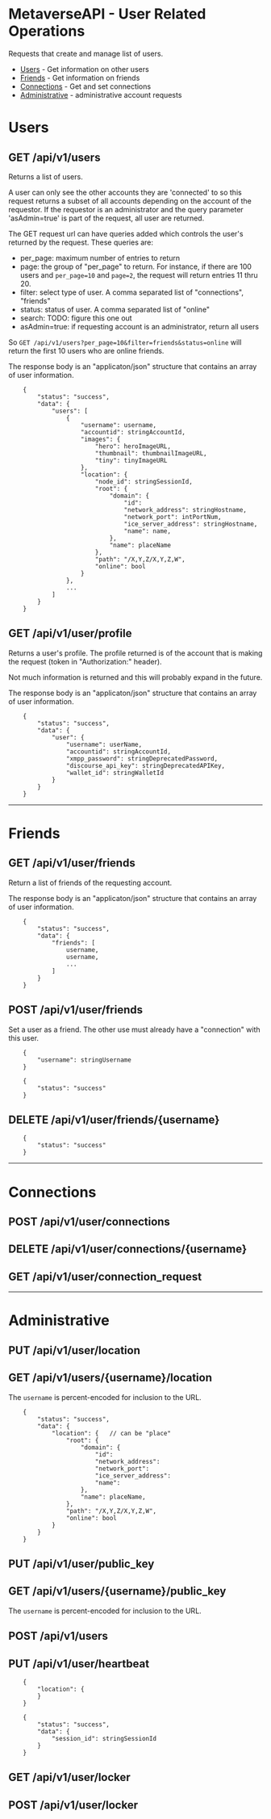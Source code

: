 # MetaverseAPI - User Related Operations

Requests that create and manage list of users.

- [Users](#Users) - Get information on other users
- [Friends](#Friends) - Get information on friends
- [Connections](#Connections) - Get and set connections
- [Administrative](#Administrative) - administrative account requests

# Users

## GET /api/v1/users

Returns a list of users.

A user can only see the other accounts they are 'connected' to so
this request returns a subset of all accounts depending on the account 
of the requestor. If the requestor is an administrator and the query
parameter 'asAdmin=true' is part of the request, all user are returned.

The GET request url can have queries added which controls the user's returned by
the request. These queries are:

- per_page: maximum number of entries to return
- page: the group of "per_page" to return. For instance, if there are 100 users and `per_page=10` and `page=2`, the request will return entries 11 thru 20.
- filter: select type of user. A comma separated list of "connections", "friends"
- status: status of user. A comma separated list of "online"
- search: TODO: figure this one out
- asAdmin=true: if requesting account is an administrator, return all users

So `GET /api/v1/users?per_page=10&filter=friends&status=online` will return the first 10 users
who are online friends.

The response body is an "applicaton/json" structure that contains an array of user information.


```
    {
        "status": "success",
        "data": {
            "users": [
                {
                    "username": username,
                    "accountid": stringAccountId,
                    "images": {
                        "hero": heroImageURL,
                        "thumbnail": thumbnailImageURL,
                        "tiny": tinyImageURL
                    },
                    "location": {
                        "node_id": stringSessionId,
                        "root": {
                            "domain": {
                                "id":
                                "network_address": stringHostname,
                                "network_port": intPortNum,
                                "ice_server_address": stringHostname,
                                "name": name,
                            },
                            "name": placeName
                        },
                        "path": "/X,Y,Z/X,Y,Z,W",
                        "online": bool
                    }
                },
                ...
            ]
        }
    }
```

## GET /api/v1/user/profile

Returns a user's profile.
The profile returned is of the account that is making the request (token in "Authorization:" header).

Not much information is returned and this will probably expand in the future.

The response body is an "applicaton/json" structure that contains an array of user information.

```
    {
        "status": "success",
        "data": {
            "user": {
                "username": userName,
                "accountid": stringAccountId,
                "xmpp_password": stringDeprecatedPassword,
                "discourse_api_key": stringDeprecatedAPIKey,
                "wallet_id": stringWalletId
            }
        }
    }
```

---

# Friends

## GET /api/v1/user/friends

Return a list of friends of the requesting account.

The response body is an "applicaton/json" structure that contains an array of user information.

```
    {
        "status": "success",
        "data": {
            "friends": [
                username,
                username,
                ...
            ]
        }
    }
```

## POST /api/v1/user/friends

Set a user as a friend. The other use must already have a "connection" with this user.


```
    {
        "username": stringUsername
    }
```

```
    {
        "status": "success"
    }
```

## DELETE /api/v1/user/friends/{username}

```
    {
        "status": "success"
    }
```

---

# Connections

## POST /api/v1/user/connections
## DELETE /api/v1/user/connections/{username}
## GET /api/v1/user/connection_request

---

# Administrative

## PUT /api/v1/user/location
## GET /api/v1/users/{username}/location

The `username` is percent-encoded for inclusion to the URL.

```
    {
        "status": "success",
        "data": {
            "location": {   // can be "place"
                "root": {
                    "domain": {
                        "id":
                        "network_address":
                        "network_port":
                        "ice_server_address":
                        "name":
                    },
                    "name": placeName,
                },
                "path": "/X,Y,Z/X,Y,Z,W",
                "online": bool
            }
        }
    }
```

## PUT /api/v1/user/public_key
## GET /api/v1/users/{username}/public_key

The `username` is percent-encoded for inclusion to the URL.

## POST /api/v1/users

## PUT /api/v1/user/heartbeat


```
    {
        "location": {
        }
    }
```

```
    {
        "status": "success",
        "data": {
            "session_id": stringSessionId
        }
    }
```


## GET /api/v1/user/locker

## POST /api/v1/user/locker

